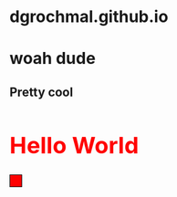 # dgrochmal.github.io

<h1>woah dude</h1>
<h2>Pretty cool</h2>
<h1 style="color: red; font-size: 40px;">Hello World</h1>
<div style="background-color: red; height: 20px; width: 20px; border: 1px solid black"></div>
